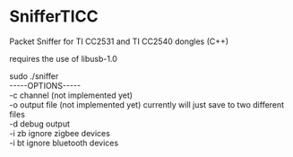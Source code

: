 # SnifferTICC
Packet Sniffer for TI CC2531 and TI CC2540 dongles (C++)

requires the use of libusb-1.0

 sudo ./sniffer <options><br>
        -----OPTIONS-----<br>
        -c      channel (not implemented yet)<br>
        -o      output file (not implemented yet) currently will just save to two different files<br>
        -d      debug output<br>
        -i zb   ignore zigbee devices<br>
        -i bt   ignore bluetooth devices<br>
